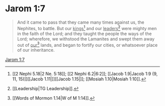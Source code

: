 # Jarom 1:7

> And it came to pass that they came many times against us, the Nephites, to battle. But our <u>kings</u>[^a] and our <u>leaders</u>[^b] were mighty men in the faith of the Lord; and they taught the people the ways of the Lord; wherefore, we withstood the Lamanites and swept them away out of <u>our</u>[^c] lands, and began to fortify our cities, or whatsoever place of our inheritance.

[Jarom 1:7](https://www.churchofjesuschrist.org/study/scriptures/bofm/jarom/1?lang=eng&id=p7#p7)


[^a]: [[2 Nephi 5.18|2 Ne. 5:18]]; [[2 Nephi 6.2|6:2]]; [[Jacob 1.9|Jacob 1:9 (9, 11, 15)]][[Jacob 1.11|]][[Jacob 1.15|]]; [[Mosiah 1.10|Mosiah 1:10]].  
[^b]: [[Leadership|TG Leadership]].  
[^c]: [[Words of Mormon 1.14|W of M 1:14]].  
